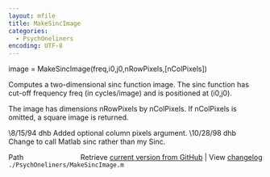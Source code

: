 ```yaml
---
layout: mfile
title: MakeSincImage
categories:
  - PsychOneliners
encoding: UTF-8
---
```


image =  MakeSincImage(freq,i0,j0,nRowPixels,[nColPixels])

Computes a two-dimensional sinc function image.
The sinc function has cut-off frequency freq
(in cycles/image) and is positioned at (i0,j0).

The image has dimensions nRowPixels by nColPixels.
If nColPixels is omitted, a square image is returned.

\8/15/94     dhb     Added optional column pixels argument.
\10/28/98    dhb     Change to call Matlab sinc rather than my Sinc.


<div class="code_header" style="text-align:right;">
  <span style="float:left;">Path&nbsp;&nbsp;</span> <span class="counter">Retrieve <a href=
  "https://raw.github.com/Psychtoolbox-3/Psychtoolbox-3/beta/./PsychOneliners/MakeSincImage.m">current version from GitHub</a> | View <a href=
  "https://github.com/Psychtoolbox-3/Psychtoolbox-3/commits/beta/./PsychOneliners/MakeSincImage.m">changelog</a></span>
</div>
<div class="code">
  <code>./PsychOneliners/MakeSincImage.m</code>
</div>
